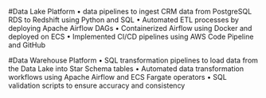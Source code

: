 #Data Lake Platform 
• data pipelines to ingest CRM data from PostgreSQL RDS to Redshift using Python and SQL 
• Automated ETL processes by deploying Apache Airflow DAGs 
• Containerized Airflow using Docker and deployed on ECS 
• Implemented CI/CD pipelines using AWS Code Pipeline and GitHub 

#Data Warehouse Platform 
• SQL transformation pipelines to load data from the Data Lake into Star Schema tables 
• Automated data transformation workflows using Apache Airflow and ECS Fargate operators 
• SQL validation scripts to ensure accuracy and consistency
